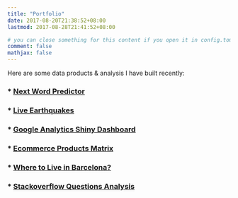 ```yaml
---
title: "Portfolio"
date: 2017-08-20T21:38:52+08:00
lastmod: 2017-08-28T21:41:52+08:00

# you can close something for this content if you open it in config.toml.
comment: false
mathjax: false
---
```


Here are some data products & analysis I have built recently:

### * [Next Word Predictor](https://mcpasincoursera.shinyapps.io/next_word_predictor/)
### * [Live Earthquakes](https://mcpasincoursera.shinyapps.io/live_earthquakes/)
### * [Google Analytics Shiny Dashboard](https://mcpasin.shinyapps.io/PlayingGoogleAnalyticsDataViz/)
### * [Ecommerce Products Matrix](http://www.analyticsforfun.com/2017/03/actionable-data-analysis-for-ecommerce.html)
### * [Where to Live in Barcelona?](https://public.tableau.com/profile/marco.pasin#!/vizhome/BarcelonaDashboard/DASHBOARD)
### * [Stackoverflow Questions Analysis](http://www.analyticsforfun.com/2016/09/analyzing-stack-overflow-questions-and.html)


